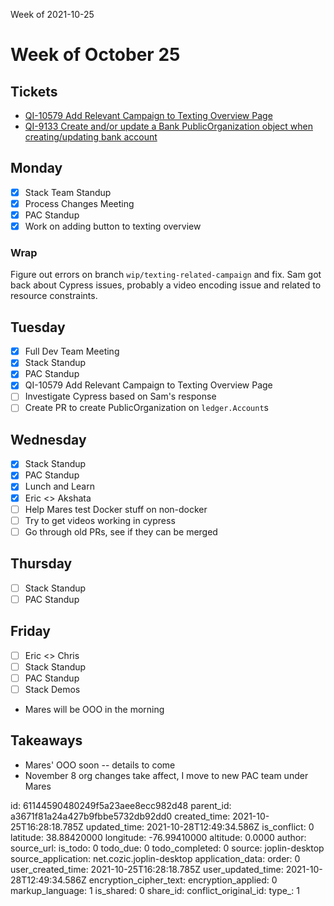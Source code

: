 Week of 2021-10-25

# Week of October 25

 ## Tickets
 - [QI-10579 Add Relevant Campaign to Texting Overview Page](https://quorumanalytics.atlassian.net/browse/QI-10579)
 - [QI-9133 Create and/or update a Bank PublicOrganization object when creating/updating bank account](https://quorumanalytics.atlassian.net/browse/QI-9133)

## Monday
 - [x] Stack Team Standup
 - [x] Process Changes Meeting
 - [x] PAC Standup
 - [x] Work on adding button to texting overview

### Wrap

Figure out errors on branch `wip/texting-related-campaign` and fix. Sam got back about Cypress issues, probably a video encoding issue and related to resource constraints.

## Tuesday
 - [x] Full Dev Team Meeting
 - [x] Stack Standup
 - [x] PAC Standup
 - [x] QI-10579 Add Relevant Campaign to Texting Overview Page
 - [ ] Investigate Cypress based on Sam's response
 - [ ] Create PR to create PublicOrganization on `ledger.Account`s

## Wednesday
 - [x] Stack Standup
 - [x] PAC Standup
 - [x] Lunch and Learn
 - [x] Eric <> Akshata
 - [ ] Help Mares test Docker stuff on non-docker
 - [ ] Try to get videos working in cypress
 - [ ] Go through old PRs, see if they can be merged

## Thursday
 - [ ] Stack Standup
 - [ ] PAC Standup

## Friday
 - [ ] Eric <> Chris
 - [ ] Stack Standup
 - [ ] PAC Standup
 - [ ] Stack Demos

 - Mares will be OOO in the morning

## Takeaways
 - Mares' OOO soon -- details to come
 - November 8 org changes take affect, I move to new PAC team under Mares

id: 61144590480249f5a23aee8ecc982d48
parent_id: a3671f81a24a427b9fbbe5732db92dd0
created_time: 2021-10-25T16:28:18.785Z
updated_time: 2021-10-28T12:49:34.586Z
is_conflict: 0
latitude: 38.88420000
longitude: -76.99410000
altitude: 0.0000
author: 
source_url: 
is_todo: 0
todo_due: 0
todo_completed: 0
source: joplin-desktop
source_application: net.cozic.joplin-desktop
application_data: 
order: 0
user_created_time: 2021-10-25T16:28:18.785Z
user_updated_time: 2021-10-28T12:49:34.586Z
encryption_cipher_text: 
encryption_applied: 0
markup_language: 1
is_shared: 0
share_id: 
conflict_original_id: 
type_: 1
